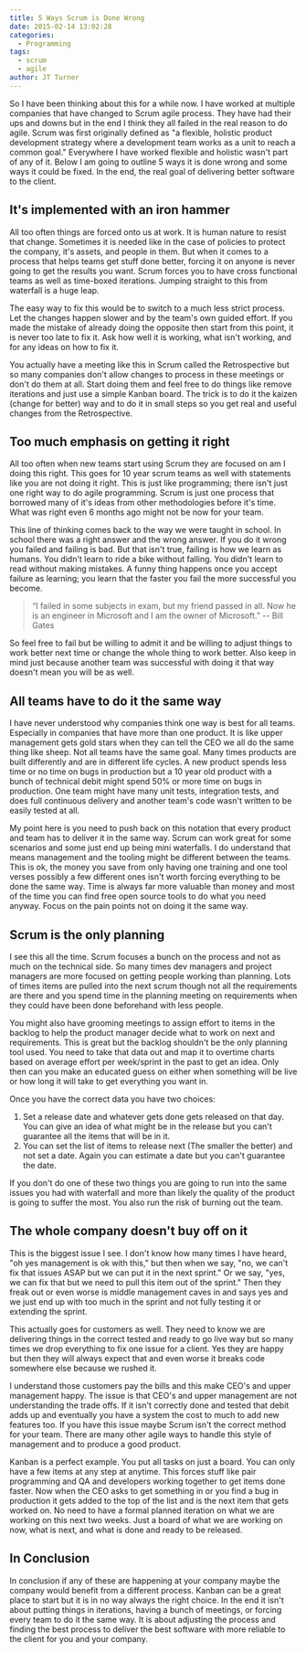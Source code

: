 ```yaml
---
title: 5 Ways Scrum is Done Wrong
date: 2015-02-14 13:02:28
categories:
  - Programming
tags:
  - scrum
  - agile
author: JT Turner
---
```

So I have been thinking about this for a while now. I have worked at multiple companies that have changed to Scrum agile process. They have had their ups and downs but in the end I think they all failed in the real reason to do agile. Scrum was first originally defined as "a flexible, holistic product development strategy where a development team works as a unit to reach a common goal." Everywhere I have worked flexible and holistic wasn't part of any of it. Below I am going to outline 5 ways it is done wrong and some ways it could be fixed. In the end, the real goal of delivering better software to the client.

## It's implemented with an iron hammer

All too often things are forced onto us at work. It is human nature to resist that change. Sometimes it is needed like in the case of policies to protect the company, it's assets, and people in them. But when it comes to a process that helps teams get stuff done better, forcing it on anyone is never going to get the results you want. Scrum forces you to have cross functional teams as well as time-boxed iterations. Jumping straight to this from waterfall is a huge leap.

The easy way to fix this would be to switch to a much less strict process. Let the changes happen slower and by the team's own guided effort. If you made the mistake of already doing the opposite then start from this point, it is never too late to fix it. Ask how well it is working, what isn't working, and for any ideas on how to fix it.

You actually have a meeting like this in Scrum called the Retrospective but so many companies don't allow changes to process in these meetings or don't do them at all. Start doing them and feel free to do things like remove iterations and just use a simple Kanban board. The trick is to do it the kaizen (change for better) way and to do it in small steps so you get real and useful changes from the Retrospective.

## Too much emphasis on getting it right

All too often when new teams start using Scrum they are focused on am I doing this right. This goes for 10 year scrum teams as well with statements like you are not doing it right. This is just like programming; there isn't just one right way to do agile programming. Scrum is just one process that borrowed many of it's ideas from other methodologies before it's time. What was right even 6 months ago might not be now for your team.

This line of thinking comes back to the way we were taught in school. In school there was a right answer and the wrong answer. If you do it wrong you failed and failing is bad. But that isn't true, failing is how we learn as humans. You didn't learn to ride a bike without falling. You didn't learn to read without making mistakes. A funny thing happens once you accept failure as learning; you learn that the faster you fail the more successful you become.

> “I failed in some subjects in exam, but my friend passed in all. Now he is an engineer in Microsoft and I am the owner of Microsoft.” -- Bill Gates

So feel free to fail but be willing to admit it and be willing to adjust things to work better next time or change the whole thing to work better. Also keep in mind just because another team was successful with doing it that way doesn't mean you will be as well.

## All teams have to do it the same way

I have never understood why companies think one way is best for all teams. Especially in companies that have more than one product. It is like upper management gets gold stars when they can tell the CEO we all do the same thing like sheep. Not all teams have the same goal. Many times products are built differently and are in different life cycles. A new product spends less time or no time on bugs in production but a 10 year old product with a bunch of technical debit might spend 50% or more time on bugs in production. One team might have many unit tests, integration tests, and does full continuous delivery and another team's code wasn't written to be easily tested at all.

My point here is you need to push back on this notation that every product and team has to deliver it in the same way. Scrum can work great for some scenarios and some just end up being mini waterfalls. I do understand that means management and the tooling might be different between the teams. This is ok, the money you save from only having one training and one tool verses possibly a few different ones isn't worth forcing everything to be done the same way. Time is always far more valuable than money and most of the time you can find free open source tools to do what you need anyway. Focus on the pain points not on doing it the same way.

## Scrum is the only planning

I see this all the time. Scrum focuses a bunch on the process and not as much on the technical side. So many times dev managers and project managers are more focused on getting people working than planning. Lots of times items are pulled into the next scrum though not all the requirements are there and you spend time in the planning meeting on requirements when they could have been done beforehand with less people.

You might also have grooming meetings to assign effort to items in the backlog to help the product manager decide what to work on next and requirements. This is great but the backlog shouldn't be the only planning tool used. You need to take that data out and map it to overtime charts based on average effort per week/sprint in the past to get an idea. Only then can you make an educated guess on either when something will be live or how long it will take to get everything you want in.

Once you have the correct data you have two choices:

1. Set a release date and whatever gets done gets released on that day. You can give an idea of what might be in the release but you can't guarantee all the items that will be in it.
1. You can set the list of items to release next (The smaller the better) and not set a date. Again you can estimate a date but you can't guarantee the date.

If you don't do one of these two things you are going to run into the same issues you had with waterfall and more than likely the quality of the product is going to suffer the most. You also run the risk of burning out the team.

## The whole company doesn't buy off on it

This is the biggest issue I see. I don't know how many times I have heard, "oh yes management is ok with this," but then when we say, "no, we can't fix that issues ASAP but we can put it in the next sprint." Or we say, "yes, we can fix that but we need to pull this item out of the sprint." Then they freak out or even worse is middle management caves in and says yes and we just end up with too much in the sprint and not fully testing it or extending the sprint.

This actually goes for customers as well. They need to know we are delivering things in the correct tested and ready to go live way but so many times we drop everything to fix one issue for a client. Yes they are happy but then they will always expect that and even worse it breaks code somewhere else because we rushed it.

I understand those customers pay the bills and this make CEO's and upper management happy. The issue is that CEO's and upper management are not understanding the trade offs. If it isn't correctly done and tested that debit adds up and eventually you have a system the cost to much to add new features too. If you have this issue maybe Scrum isn't the correct method for your team. There are many other agile ways to handle this style of management and to produce a good product.

Kanban is a perfect example. You put all tasks on just a board. You can only have a few items at any step at anytime. This forces stuff like pair programming and QA and developers working together to get items done faster. Now when the CEO asks to get something in or you find a bug in production it gets added to the top of the list and is the next item that gets worked on. No need to have a formal planned iteration on what we are working on this next two weeks. Just a board of what we are working on now, what is next, and what is done and ready to be released.

## In Conclusion

In conclusion if any of these are happening at your company maybe the company would benefit from a different process. Kanban can be a great place to start but it is in no way always the right choice. In the end it isn't about putting things in iterations, having a bunch of meetings, or forcing every team to do it the same way. It is about adjusting the process and finding the best process to deliver the best software with more reliable to the client for you and your company.
